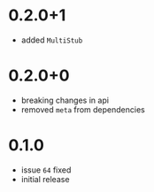 # 0.2.0+1
- added `MultiStub`

# 0.2.0+0
- breaking changes in api
- removed `meta` from dependencies

# 0.1.0
- issue `64` fixed 
- initial release
